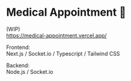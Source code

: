 # Medical Appointment 💉

(WIP)<br>
<a href="https://medical-appointment.vercel.app/">https://medical-appointment.vercel.app/</a>

Frontend:<br>
Next.js / Socket.io / Typescript / Tailwind CSS 

Backend:<br>
Node.js / Socket.io
